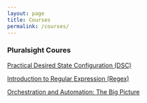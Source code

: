 ```yaml
---
layout: page
title: Courses
permalink: /courses/
---
```


### Pluralsight Coures

[Practical Desired State Configuration (DSC)](https://app.pluralsight.com/library/courses/practical-desired-state-configuration)


[Introduction to Regular Expression (Regex)](https://app.pluralsight.com/library/courses/regular-expression-introduction)


[Orchestration and Automation: The Big Picture](https://app.pluralsight.com/library/courses/orchestration-automation-big-picture)
